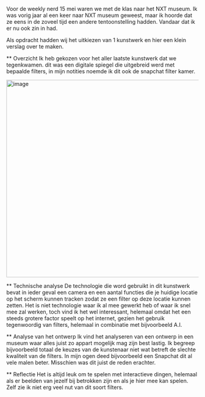 Voor de weekly nerd 15 mei waren we met de klas naar het NXT museum. 
Ik was vorig jaar al een keer naar NXT museum geweest, maar ik hoorde dat ze eens in de zoveel tijd een andere tentoonstelling hadden. Vandaar dat ik er nu ook zin in had. 

Als opdracht hadden wij het uitkiezen van 1 kunstwerk en hier een klein verslag over te maken.

** Overzicht
Ik heb gekozen voor het aller laatste kunstwerk dat we tegenkwamen. dit was een digitale spiegel die uitgebreid werd met bepaalde filters, in mijn notities noemde ik dit ook de snapchat filter kamer.

<img width="518" alt="image" src="https://github.com/Mennovlaming/weekly-nerd-2223/assets/24406793/28a010fa-833c-4b92-82ca-a6a363db1ffd">

** Technische analyse 
De technologie die word gebruikt in dit kunstwerk bevat in ieder geval een camera en een aantal functies die je huidige locatie op het scherm kunnen tracken zodat ze een filter op deze locatie kunnen zetten.
Het is niet technologie waar ik al mee gewerkt heb of waar ik snel mee zal werken, toch vind ik het wel interessant, helemaal omdat het een steeds grotere factor speelt op het internet, gezien het gebruik tegenwoordig
van filters, helemaal in combinatie met bijvoorbeeld A.I.

** Analyse van het ontwerp
Ik vind het analyseren van een ontwerp in een museum waar alles juist zo appart mogelijk mag zijn best lastig. Ik begreep bijvoorbeeld totaal de keuzes van de kunstenaar niet wat betreft de slechte kwaliteit van de filters.
In mijn ogen deed bijvoorbeeld een Snapchat dit al vele malen beter. Misschien was dit juist de reden erachter.

** Reflectie
Het is altijd leuk om te spelen met interactieve dingen, helemaal als er beelden van jezelf bij betrokken zijn en als je hier mee kan spelen. Zelf zie ik niet erg veel nut van dit soort filters. 

